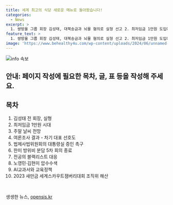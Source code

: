 ```yaml
---
title: 세계 최고의 식당 새로운 메뉴로 돌아왔습니다!
categories:
  - News
excerpt: >
  1. 쌍방울 그룹 회장 김성태, 대북송금과 뇌물 혐의로 실형 선고 2. 최저임금 1만원 도입에도 노사 충돌 우려 3. 주말 내륙 무더위, 제주와 남해안에 장맛비 예보 4. 국민의힘 대표 선호도 조사, 한동훈 후보 우세 5. 법사위, 윤석열 대통령 탄핵청문회 증인 촉구 6. 한미 방위비 분담 5차 회의 종료, 심도 있는 논의 7. 경찰, 전공의 복귀 방해 행위 엄단 8. 노영민·김현미 압수수색, 이정근 취업청탁 의혹 수사 9. 이주호 교육부 장관, AI교과서 도입 예고 10. 잼버리 조직위 해산, 폐막 11개월 만에 발생
feature_text: >
  1. 쌍방울 그룹 회장 김성태, 대북송금과 뇌물 혐의로 실형 선고 2. 최저임금 1만원 도입에도 노사 충돌 우려 3. 주말 내륙 무더위, 제주와 남해안에 장맛비 예보 4. 국민의힘 대표 선호도 조사, 한동훈 후보 우세 5. 법사위, 윤석열 대통령 탄핵청문회 증인 촉구 6. 한미 방위비 분담 5차 회의 종료, 심도 있는 논의 7. 경찰, 전공의 복귀 방해 행위 엄단 8. 노영민·김현미 압수수색, 이정근 취업청탁 의혹 수사 9. 이주호 교육부 장관, AI교과서 도입 예고 10. 잼버리 조직위 해산, 폐막 11개월 만에 발생
image: 'https://www.behealthy4u.com/wp-content/uploads/2024/06/unnamed-file.png'
---
```


<p><img src="https://www.behealthy4u.com/wp-content/uploads/2024/06/unnamed-file.png" alt="info 속보" /></p>

<p><h2>안내: 페이지 작성에 필요한 목차, 글, 표 등을 작성해 주세요.</h2><p data-ke-size="size16"></p></p>

<h2 data-ke-size="size26">목차</h2>

<ol>
    <li>김성태 전 회장, 실형</li>
    <li>최저임금 1만원 시대</li>
    <li>주말 날씨 전망</li>
    <li>여론조사 결과 - 차기 대표 선호도</li>
    <li>법제사법위원회의 대통령실 증인 촉구</li>
    <li>한미 방위비 분담 5차 회의 종료</li>
    <li>전공의 블랙리스트 대응</li>
    <li>노영민·김현미 압수수색</li>
    <li>AI교과서와 교육정책</li>
    <li>2023 새만금 세계스카우트잼버리대회 조직위 해산</li>
</ol>

<p data-ke-size="size16"></p>

<p data-ke-size="size16">&nbsp;</p>
생생한 뉴스, <a href="https://opensis.kr" rel="dofollow">opensis.kr</a>



